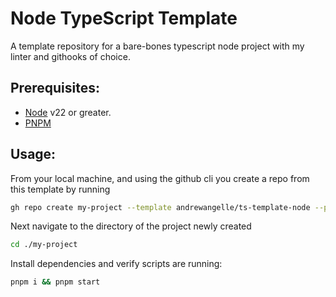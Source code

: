 # Node TypeScript Template

A template repository for a bare-bones typescript node project with my linter and githooks of choice.

## Prerequisites:
- [Node](https://nodejs.org/en) v22 or greater.
- [PNPM](https://pnpm.io/installation)

## Usage:

From your local machine, and using the github cli you create a repo from this template by running

```sh
gh repo create my-project --template andrewangelle/ts-template-node --public --clone
```

Next navigate to the directory of the project newly created

```sh
cd ./my-project
```

Install dependencies and verify scripts are running:

```sh
pnpm i && pnpm start
```